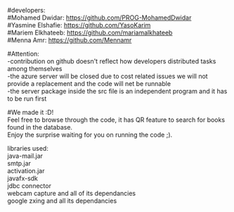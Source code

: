 #developers:  
#Mohamed Dwidar: https://github.com/PROG-MohamedDwidar  
#Yasmine Elshafie: https://github.com/YasoKarim  
#Mariem Elkhateeb: https://github.com/mariamalkhateeb  
#Menna Amr: https://github.com/Mennamr  
  
#Attention:  
 -contribution on github doesn't reflect how developers distributed tasks among themselves  
 -the azure server will be closed due to cost related issues we will not provide a replacement and the code will net be runnable  
 -the server package inside the src file is an independent program and it has to be run first  
  
#We made it :D!   
Feel free to browse through the code, it has QR feature to search for books found in the database.  
Enjoy the surprise waiting for you on running the code ;).  
  
libraries used:  
  java-mail.jar  
  smtp.jar  
  activation.jar  
  javafx-sdk  
  jdbc connector  
  webcam capture and all of its dependancies  
  google zxing and all its dependancies  
  

